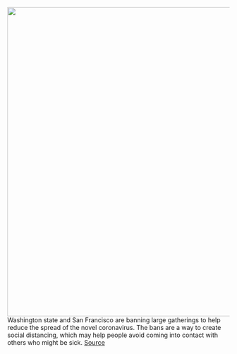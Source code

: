 <img src='https://cdn.vox-cdn.com/thumbor/PY5qJkdLY9qpmK87W1WLjdhaMKc=/0x0:4395x3078/1200x800/filters:focal(1847x1188:2549x1890)/cdn.vox-cdn.com/uploads/chorus_image/image/66484674/1211670386.jpg.0.jpg' width='700px' /><br/>
Washington state and San Francisco are banning large gatherings to help reduce the spread of the novel coronavirus. The bans are a way to create social distancing, which may help people avoid coming into contact with others who might be sick.
<a href='https://www.theverge.com/2020/3/11/21175051/washington-coronavirus-gathering-ban-seattle-areas-san-francisco'> Source <a/>